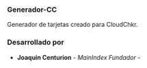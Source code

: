 ### Generador-CC
Generador de tarjetas creado para CloudChkr.


### Desarrollado por
* **Joaquin Centurion** - *MainIndex Fundador* - 

